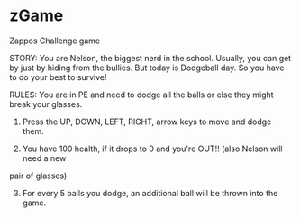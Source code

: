 # zGame
Zappos Challenge game


STORY: You are Nelson, the biggest nerd in the school. Usually, you can get by
just by hiding from the bullies. But today is Dodgeball day. So you have to 
do your best to survive!


RULES:
You are in PE and need to dodge all the balls or else they might break your glasses.

1. Press the UP, DOWN, LEFT, RIGHT, arrow keys to move and dodge them.

2. You have 100 health, if it drops to 0 and you're OUT!! (also Nelson will need a new 

pair of glasses)

3. For every 5 balls you dodge, an additional ball will be thrown into the game.
